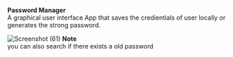 ﻿**Password Manager**<br />
A graphical user interface App that saves the credientials of user locally or generates the strong password.<br />
 
![Screenshot (61)](https://user-images.githubusercontent.com/73778637/136996879-a8218221-a5ad-4f3d-b36a-6f060e11ebce.png) 
 **Note**<br/>
     you can also search if there exists a old password 
